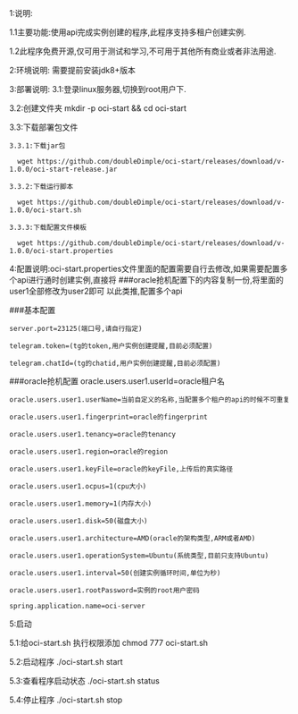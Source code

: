 1:说明:

  1.1主要功能:使用api完成实例创建的程序,此程序支持多租户创建实例.
  
  1.2此程序免费开源,仅可用于测试和学习,不可用于其他所有商业或者非法用途.

2:环境说明: 需要提前安装jdk8+版本

3:部署说明:
  3.1:登录linux服务器,切换到root用户下.
  
  3.2:创建文件夹 mkdir -p oci-start && cd oci-start
  
  3.3:下载部署包文件
  
    3.3.1:下载jar包
    
      wget https://github.com/doubleDimple/oci-start/releases/download/v-1.0.0/oci-start-release.jar
      
    3.3.2:下载运行脚本
    
      wget https://github.com/doubleDimple/oci-start/releases/download/v-1.0.0/oci-start.sh
      
    3.3.3:下载配置文件模板
    
      wget https://github.com/doubleDimple/oci-start/releases/download/v-1.0.0/oci-start.properties

4:配置说明:oci-start.properties文件里面的配置需要自行去修改,如果需要配置多个api进行通时创建实例,直接将  ###oracle抢机配置下的内容复制一份,将里面的user1全部修改为user2即可
  以此类推,配置多个api
 
  ###基本配置
  
    server.port=23125(端口号,请自行指定)
  
    telegram.token=(tg的token,用户实例创建提醒,目前必须配置)
  
    telegram.chatId=(tg的chatid,用户实例创建提醒,目前必须配置)
  
  ###oracle抢机配置
    oracle.users.user1.userId=oracle租户名
  
    oracle.users.user1.userName=当前自定义的名称,当配置多个租户的api的时候不可重复
  
    oracle.users.user1.fingerprint=oracle的fingerprint
  
    oracle.users.user1.tenancy=oracle的tenancy
  
    oracle.users.user1.region=oracle的region
  
    oracle.users.user1.keyFile=oracle的keyFile,上传后的真实路径
  
    oracle.users.user1.ocpus=1(cpu大小)
  
    oracle.users.user1.memory=1(内存大小)
  
    oracle.users.user1.disk=50(磁盘大小)
  
    oracle.users.user1.architecture=AMD(oracle的架构类型,ARM或者AMD)
  
    oracle.users.user1.operationSystem=Ubuntu(系统类型,目前只支持Ubuntu)
  
    oracle.users.user1.interval=50(创建实例循环时间,单位为秒)
  
    oracle.users.user1.rootPassword=实例的root用户密码
  
    spring.application.name=oci-server

5:启动

  5.1:给oci-start.sh 执行权限添加
    chmod 777 oci-start.sh

  5.2:启动程序
    ./oci-start.sh start

  5.3:查看程序启动状态
    ./oci-start.sh status

  5.4:停止程序
    ./oci-start.sh stop
  
    

 
 
 
 
 

